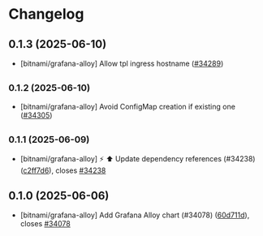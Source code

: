 # Changelog

## 0.1.3 (2025-06-10)

* [bitnami/grafana-alloy] Allow tpl ingress hostname ([#34289](https://github.com/bitnami/charts/pull/34289))

## <small>0.1.2 (2025-06-10)</small>

* [bitnami/grafana-alloy] Avoid ConfigMap creation if existing one ([#34305](https://github.com/bitnami/charts/pull/34305))

## <small>0.1.1 (2025-06-09)</small>

* [bitnami/grafana-alloy] :zap: :arrow_up: Update dependency references (#34238) ([c2ff7d6](https://github.com/bitnami/charts/commit/c2ff7d60111926370948eab85b2e4f2f4959495f)), closes [#34238](https://github.com/bitnami/charts/issues/34238)

## 0.1.0 (2025-06-06)

* [bitnami/grafana-alloy] Add Grafana Alloy chart (#34078) ([60d711d](https://github.com/bitnami/charts/commit/60d711d93c4fa1c93b9f8941928d874477d972c3)), closes [#34078](https://github.com/bitnami/charts/issues/34078)
